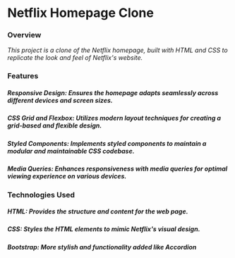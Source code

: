 # Netflix Homepage Clone

### Overview
<i> This project is a clone of the Netflix homepage, built with HTML and CSS to replicate the look and feel of Netflix's website. </i>

### Features
##### Responsive Design: Ensures the homepage adapts seamlessly across different devices and screen sizes.
##### CSS Grid and Flexbox: Utilizes modern layout techniques for creating a grid-based and flexible design.
##### Styled Components: Implements styled components to maintain a modular and maintainable CSS codebase.
##### Media Queries: Enhances responsiveness with media queries for optimal viewing experience on various devices.


### Technologies Used
##### HTML: Provides the structure and content for the web page.
##### CSS: Styles the HTML elements to mimic Netflix's visual design.
##### Bootstrap: More stylish and functionality added like <b> Accordion </b>
